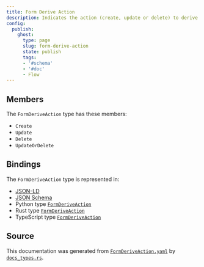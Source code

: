 ```yaml
---
title: Form Derive Action
description: Indicates the action (create, update or delete) to derive for a `Form`.
config:
  publish:
    ghost:
      type: page
      slug: form-derive-action
      state: publish
      tags:
      - '#schema'
      - '#doc'
      - Flow
---
```


## Members

The `FormDeriveAction` type has these members:

- `Create`
- `Update`
- `Delete`
- `UpdateOrDelete`

## Bindings

The `FormDeriveAction` type is represented in:

- [JSON-LD](https://stencila.org/FormDeriveAction.jsonld)
- [JSON Schema](https://stencila.org/FormDeriveAction.schema.json)
- Python type [`FormDeriveAction`](https://github.com/stencila/stencila/blob/main/python/python/stencila/types/form_derive_action.py)
- Rust type [`FormDeriveAction`](https://github.com/stencila/stencila/blob/main/rust/schema/src/types/form_derive_action.rs)
- TypeScript type [`FormDeriveAction`](https://github.com/stencila/stencila/blob/main/ts/src/types/FormDeriveAction.ts)

## Source

This documentation was generated from [`FormDeriveAction.yaml`](https://github.com/stencila/stencila/blob/main/schema/FormDeriveAction.yaml) by [`docs_types.rs`](https://github.com/stencila/stencila/blob/main/rust/schema-gen/src/docs_types.rs).
